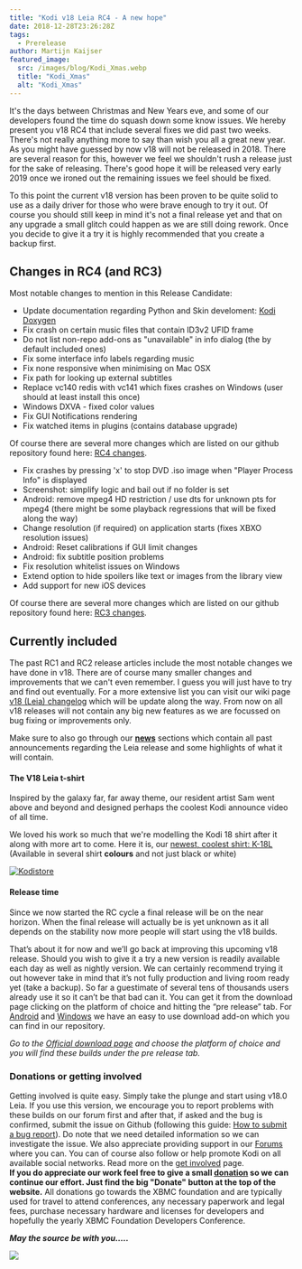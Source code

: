 ```yaml
---
title: "Kodi v18 Leia RC4 - A new hope"
date: 2018-12-28T23:26:28Z
tags:
  - Prerelease
author: Martijn Kaijser
featured_image:
  src: /images/blog/Kodi_Xmas.webp
  title: "Kodi_Xmas"
  alt: "Kodi_Xmas"
---
```


It's the days between Christmas and New Years eve, and some of our developers found the time do squash down some know issues. We hereby present you v18 RC4 that include several fixes we did past two weeks. There's not really anything more to say than wish you all a great new year. As you might have guessed by now v18 will not be released in 2018. There are several reason for this, however we feel we shouldn't rush a release just for the sake of releasing. There's good hope it will be released very early 2019 once we ironed out the remaining issues we feel should be fixed.

To this point the current v18 version has been proven to be quite solid to use as a daily driver for those who were brave enough to try it out. Of course you should still keep in mind it's not a final release yet and that on any upgrade a small glitch could happen as we are still doing rework. Once you decide to give it a try it is highly recommended that you create a backup first.

## Changes in RC4 (and RC3)

Most notable changes to mention in this Release Candidate:

- Update documentation regarding Python and Skin develoment: [Kodi Doxygen](https://codedocs.xyz/xbmc/xbmc/)
- Fix crash on certain music files that contain ID3v2 UFID frame
- Do not list non-repo add-ons as "unavailable" in info dialog (the by default included ones)
- Fix some interface info labels regarding music
- Fix none responsive when minimising on Mac OSX
- Fix path for looking up external subtitles
- Replace vc140 redis with vc141 which fixes crashes on Windows (user should at least install this once)
- Windows DXVA - fixed color values
- Fix GUI Notifications rendering
- Fix watched items in plugins (contains database upgrade)

Of course there are several more changes which are listed on our github repository found here: [RC4 changes](https://github.com/xbmc/xbmc/milestone/119).

- Fix crashes by pressing 'x' to stop DVD .iso image when "Player Process Info" is displayed
- Screenshot: simplify logic and bail out if no folder is set
- Android: remove mpeg4 HD restriction / use dts for unknown pts for mpeg4 (there might be some playback regressions that will be fixed along the way)
- Change resolution (if required) on application starts (fixes XBXO resolution issues)
- Android: Reset calibrations if GUI limit changes
- Android: fix subtitle position problems
- Fix resolution whitelist issues on Windows
- Extend option to hide spoilers like text or images from the library view
- Add support for new iOS devices

Of course there are several more changes which are listed on our github repository found here: [RC3 changes](https://github.com/xbmc/xbmc/milestone/118).

## Currently included

The past RC1 and RC2 release articles include the most notable changes we have done in v18. There are of course many smaller changes and improvements that we can't even remember. I guess you will just have to try and find out eventually. For a more extensive list you can visit our wiki page [v18 (Leia) changelog](<https://kodi.wiki/view/Kodi_v18_(Leia)_changelog>) which will be update along the way. From now on all v18 releases will not contain any big new features as we are focussed on bug fixing or improvements only.

Make sure to also go through our **[news](https://kodi.tv/blog)** sections which contain all past announcements regarding the Leia release and some highlights of what it will contain.

####

#### The V18 Leia t-shirt

Inspired by the galaxy far, far away theme, our resident artist Sam went above and beyond and designed perhaps the coolest Kodi announce video of all time.

We loved his work so much that we're modelling the Kodi 18 shirt after it along with more art to come. Here it is, our [newest, coolest shirt: K-18L](https://teespring.com/stores/kodi-18-leia-store)  
(Available in several shirt **colours** and not just black or white)

[![Kodistore](/images/blog/Kodi18Store.webp)](https://teespring.com/stores/kodi-18-leia-store)

#### **Release time**

Since we now started the RC cycle a final release will be on the near horizon. When the final release will actually be is yet unknown as it all depends on the stability now more people will start using the v18 builds.

That’s about it for now and we’ll go back at improving this upcoming v18 release. Should you wish to give it a try a new version is readily available each day as well as nightly version. We can certainly recommend trying it out however take in mind that it’s not fully production and living room ready yet (take a backup). So far a guestimate of several tens of thousands users already use it so it can’t be that bad can it. You can get it from the download page clicking on the platform of choice and hitting the “pre release” tab. For [Android](https://kodi.tv/addon/scripts/kodi-android-installer) and [Windows](https://kodi.tv/addon/scripts/kodi-windows-installer) we have an easy to use download add-on which you can find in our repository.

_Go to the [Official download page](https://kodi.tv/download) and choose the platform of choice and you will find these builds under the pre release tab._

### Donations or getting involved

Getting involved is quite easy. Simply take the plunge and start using v18.0 Leia. If you use this version, we encourage you to report problems with these builds on our forum first and after that, if asked and the bug is confirmed, submit the issue on Github (following this guide: [How to submit a bug report](https://kodi.wiki/view/HOW-TO:Submit_a_bug_report)). Do note that we need detailed information so we can investigate the issue. We also appreciate providing support in our [Forums](https://forum.kodi.tv/ "Kodi Forums") where you can. You can of course also follow or help promote Kodi on all available social networks. Read more on the [get involved](https://kodi.tv/get-involved) page.  
**If you do appreciate our work feel free to give a small [donation](https://kodi.tv/contribute/donate) so we can continue our effort. Just find the big "Donate" button at the top of the website.** All donations go towards the XBMC foundation and are typically used for travel to attend conferences, any necessary paperwork and legal fees, purchase necessary hardware and licenses for developers and hopefully the yearly XBMC Foundation Developers Conference.

**_May the source be with you….._**

**_![](/images/blog/K-18L-Comic-Preview.webp)_**
